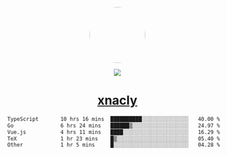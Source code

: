 <p align="center">
  <img style="border-radius: 100px" width="128" height="128" src="https://avatars.githubusercontent.com/u/47723417?v=4"/>
</p>
<p align="center">
  <img src="https://komarev.com/ghpvc/?username=xnacly&&style=flat-square"/>
</p>

<h1 align="center"><a href="https://xnacly.me"> xnacly</a> </h1>

<!--START_SECTION:waka-->

```txt
TypeScript       10 hrs 16 mins  ██████████░░░░░░░░░░░░░░░   40.00 %
Go               6 hrs 24 mins   ██████▒░░░░░░░░░░░░░░░░░░   24.97 %
Vue.js           4 hrs 11 mins   ████░░░░░░░░░░░░░░░░░░░░░   16.29 %
TeX              1 hr 23 mins    █▒░░░░░░░░░░░░░░░░░░░░░░░   05.40 %
Other            1 hr 5 mins     █░░░░░░░░░░░░░░░░░░░░░░░░   04.28 %
```

<!--END_SECTION:waka-->
